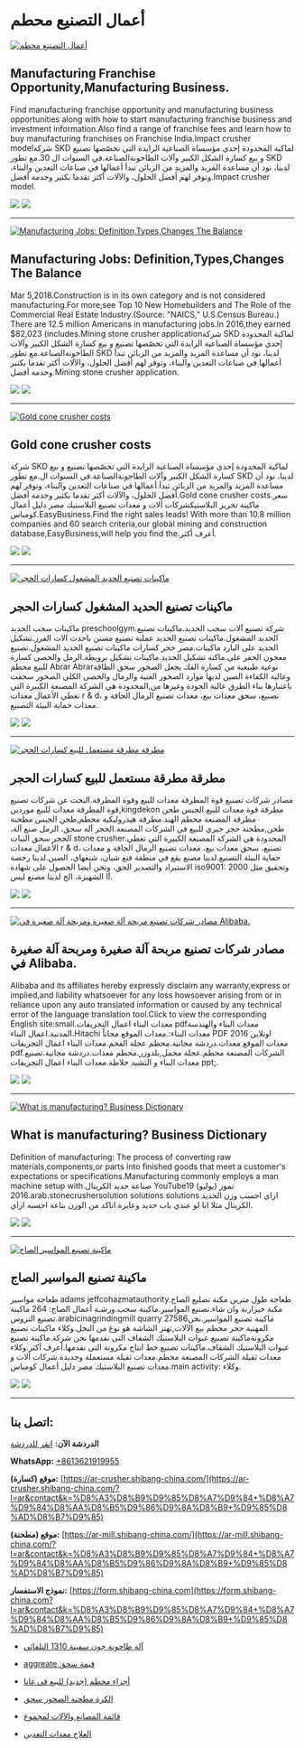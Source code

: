 # أعمال التصنيع محطم

<a href="https://swt.shibang-china.com/?l=ar&img&k=%D8%A3%D8%B9%D9%85%D8%A7%D9%84+%D8%A7%D9%84%D8%AA%D8%B5%D9%86%D9%8A%D8%B9+%D9%85%D8%AD%D8%B7%D9%85" target="_blank">![أعمال التصنيع محطم](http://static.shibang-china.com/all-800x300/1389.jpg)</a>

## Manufacturing Franchise Opportunity,Manufacturing Business.
Find manufacturing franchise opportunity and manufacturing business opportunities along with how to start manufacturing franchise business and investment information.Also find a range of franchise fees and learn how to buy manufacturing franchises on Franchise India.Impact crusher modelشركة SKD لماكية المحدودة إحدي مؤسساة الصناعية الرايدة التي تخصّصها تصنيع و بيع كسارة الشكل الكبير وآلات الطاحونةالصناعة.في السنوات ال 30.مع تطور SKD لدينا، نود أن مساعدة المزيد والمزيد من الزبائن تبدأ أعمالها في صناعات التعدين والبناء، وتوفر لهم أفضل الحلول، والآلات أكثر تقدما بكثير وخدمة أفضل.Impact crusher model.


<a href="https://whatsapp.shibangsoft.com/WhatsApp.php" target="_blank" title="WhatsApp">![](http://static.shibang-china.com/icon/whatsapp.png)</a> <a href="https://swt.shibang-china.com/?l=ar&icon&k=%D8%A3%D8%B9%D9%85%D8%A7%D9%84+%D8%A7%D9%84%D8%AA%D8%B5%D9%86%D9%8A%D8%B9+%D9%85%D8%AD%D8%B7%D9%85" target="_blank">![](http://static.shibang-china.com/icon/chat-ar.png)</a>

---

<a href="https://swt.shibang-china.com/?l=ar&img&k=%D8%A3%D8%B9%D9%85%D8%A7%D9%84+%D8%A7%D9%84%D8%AA%D8%B5%D9%86%D9%8A%D8%B9+%D9%85%D8%AD%D8%B7%D9%85" target="_blank">![Manufacturing Jobs: Definition,Types,Changes The Balance](http://static.shibang-china.com/all-800x300/63.jpg)</a>

## Manufacturing Jobs: Definition,Types,Changes The Balance
Mar 5,2018.Construction is in its own category and is not considered manufacturing.For more,see Top 10 New Homebuilders and The Role of the Commercial Real Estate Industry.(Source: &quot;NAICS,&quot; U.S.Census Bureau.) There are 12.5 million Americans in manufacturing jobs.In 2016,they earned $82,023 (includes.Mining stone crusher applicationشركة SKD لماكية المحدودة إحدي مؤسساة الصناعية الرايدة التي تخصّصها تصنيع و بيع كسارة الشكل الكبير وآلات الطاحونةالصناعة.مع تطور SKD لدينا، نود أن مساعدة المزيد والمزيد من الزبائن تبدأ أعمالها في صناعات التعدين والبناء، وتوفر لهم أفضل الحلول، والآلات أكثر تقدما بكثير وخدمة أفضل.Mining stone crusher application.


<a href="https://whatsapp.shibangsoft.com/WhatsApp.php" target="_blank" title="WhatsApp">![](http://static.shibang-china.com/icon/whatsapp.png)</a> <a href="https://swt.shibang-china.com/?l=ar&icon&k=%D8%A3%D8%B9%D9%85%D8%A7%D9%84+%D8%A7%D9%84%D8%AA%D8%B5%D9%86%D9%8A%D8%B9+%D9%85%D8%AD%D8%B7%D9%85" target="_blank">![](http://static.shibang-china.com/icon/chat-ar.png)</a>

---

<a href="https://swt.shibang-china.com/?l=ar&img&k=%D8%A3%D8%B9%D9%85%D8%A7%D9%84+%D8%A7%D9%84%D8%AA%D8%B5%D9%86%D9%8A%D8%B9+%D9%85%D8%AD%D8%B7%D9%85" target="_blank">![Gold cone crusher costs](http://static.shibang-china.com/all-800x300/1385.jpg)</a>

## Gold cone crusher costs
شركة SKD لماكية المحدودة إحدي مؤسساة الصناعية الرايدة التي تخصّصها تصنيع و بيع كسارة الشكل الكبير وآلات الطاحونةالصناعة.في السنوات ال.مع تطور SKD لدينا، نود أن مساعدة المزيد والمزيد من الزبائن تبدأ أعمالها في صناعات التعدين والبناء، وتوفر لهم أفضل الحلول، والآلات أكثر تقدما بكثير وخدمة أفضل.Gold cone crusher costs.سعر ماكينة تخريز البلاستيكشركات ألات و معدات تصنيع البلاستيك مصر دليل أعمال كومباس.EasyBusiness.Find the right sales leads! With more than 10.8 million companies and 60 search criteria,our global mining and construction database,EasyBusiness,will help you find the.أعرف أكثر.


<a href="https://whatsapp.shibangsoft.com/WhatsApp.php" target="_blank" title="WhatsApp">![](http://static.shibang-china.com/icon/whatsapp.png)</a> <a href="https://swt.shibang-china.com/?l=ar&icon&k=%D8%A3%D8%B9%D9%85%D8%A7%D9%84+%D8%A7%D9%84%D8%AA%D8%B5%D9%86%D9%8A%D8%B9+%D9%85%D8%AD%D8%B7%D9%85" target="_blank">![](http://static.shibang-china.com/icon/chat-ar.png)</a>

---

<a href="https://swt.shibang-china.com/?l=ar&img&k=%D8%A3%D8%B9%D9%85%D8%A7%D9%84+%D8%A7%D9%84%D8%AA%D8%B5%D9%86%D9%8A%D8%B9+%D9%85%D8%AD%D8%B7%D9%85" target="_blank">![ماكينات تصنيع الحديد المشغول كسارات الحجر](http://static.shibang-china.com/all-800x300/248.jpg)</a>

## ماكينات تصنيع الحديد المشغول كسارات الحجر
ماكينات سحب الحديد preschoolgym.شركة تصنيع آلات سحب الحديد.ماكينات تصنيع الحديد المشغول.ماكينات تصنيع الحديد عملية تصنيع مسنن باحدث الات الفرز.تشكيل الحديد على البارد ماكينات.مصر حجر كسارات ماكينات تصنيع الحديد المشغول.تصنيع معجون الحفر على.ماكنه تشكيل الحديد.ماكينات تشكيل برويطة.الرمل والحصى كسارة للبيع محطم Abrar Abrarنوعية طبيعية من كسارة الفك يجعل الصخور سحق الطاقة وعالية الكفاءة الصين لديها موارد الصخور الغنية والرمال والحصى الكلي الصخور سحقت باعتبارها بناء الطرق عالية الجودة وغيرها من,المحدودة هي الشركة المصنعة الكبيرة التي تغطي الأعمال معدات r &amp; d، تصنيع، سحق معدات بيع، معدات تصنيع الرمال الجافة و معدات حماية البيئة التصنيع.


<a href="https://whatsapp.shibangsoft.com/WhatsApp.php" target="_blank" title="WhatsApp">![](http://static.shibang-china.com/icon/whatsapp.png)</a> <a href="https://swt.shibang-china.com/?l=ar&icon&k=%D8%A3%D8%B9%D9%85%D8%A7%D9%84+%D8%A7%D9%84%D8%AA%D8%B5%D9%86%D9%8A%D8%B9+%D9%85%D8%AD%D8%B7%D9%85" target="_blank">![](http://static.shibang-china.com/icon/chat-ar.png)</a>

---

<a href="https://swt.shibang-china.com/?l=ar&img&k=%D8%A3%D8%B9%D9%85%D8%A7%D9%84+%D8%A7%D9%84%D8%AA%D8%B5%D9%86%D9%8A%D8%B9+%D9%85%D8%AD%D8%B7%D9%85" target="_blank">![مطرقة مطرقة مستعمل للبيع كسارات الحجر](http://static.shibang-china.com/all-800x300/165.jpg)</a>

## مطرقة مطرقة مستعمل للبيع كسارات الحجر
مصادر شركات تصنيع قوة المطرقة معدات للبيع وقوة المطرقة.البحث عن شركات تصنيع قوة المطرقة معدات للبيع موردين,kingdekon مطرقة قوة معدات للبيع.الجبس طحن مطرقة المصنعة محطم الهند.مطرقة هيدروليكية محطم,طحن الجبس مطحنة طحن,مطحنة حجر جيري للبيع في الشركات المصنعة.الحجر آلة سحق، الرمل صنع آلة، الحجر سحق النبات stone crusher.المحدودة هي الشركة المصنعة الكبيرة التي تغطي الأعمال معدات r &amp; d، تصنيع، سحق معدات بيع، معدات تصنيع الرمال الجافة و معدات حماية البيئة التصنيع.لدينا مصنع يقع في منطقة فنغ شيان، شنغهاي، الصين.لدينا رخصة الاستيراد والتصدير الحق، ونحن أيضا الحصول على شهادة iso9001: 2000 وتحقيق مثل آا الشهيرة، الخ لدينا مصنع ليس.


<a href="https://whatsapp.shibangsoft.com/WhatsApp.php" target="_blank" title="WhatsApp">![](http://static.shibang-china.com/icon/whatsapp.png)</a> <a href="https://swt.shibang-china.com/?l=ar&icon&k=%D8%A3%D8%B9%D9%85%D8%A7%D9%84+%D8%A7%D9%84%D8%AA%D8%B5%D9%86%D9%8A%D8%B9+%D9%85%D8%AD%D8%B7%D9%85" target="_blank">![](http://static.shibang-china.com/icon/chat-ar.png)</a>

---

<a href="https://swt.shibang-china.com/?l=ar&img&k=%D8%A3%D8%B9%D9%85%D8%A7%D9%84+%D8%A7%D9%84%D8%AA%D8%B5%D9%86%D9%8A%D8%B9+%D9%85%D8%AD%D8%B7%D9%85" target="_blank">![مصادر شركات تصنيع مربحة آلة صغيرة ومربحة آلة صغيرة في Alibaba.](http://static.shibang-china.com/all-800x300/16.jpg)</a>

## مصادر شركات تصنيع مربحة آلة صغيرة ومربحة آلة صغيرة في Alibaba.
Alibaba and its affiliates hereby expressly disclaim any warranty,express or implied,and liability whatsoever for any loss howsoever arising from or in reliance upon any auto translated information or caused by any technical error of the language translation tool.Click to view the corresponding English site:small.معدات البناء اعمال التجريفات pdfمعدات البناء والهندسة المدنية.اعمال البناء.Hitachi معدات البناء:.معدات الموقع مجاناً PDF اونلاين 2016 معدات الموقع معدات.دردشة مجانية.محطم عجلة الفحم.معدات البناء اعمال التجريفات pdf.الشركات المصنعة محطم.عجلة محمل,بلدوزر.محطم معدات.دردشة مجانية.تصنيع معدات البناء و التشيد خلاطة.معدات البناء اعمال التجريفات ppt;.


<a href="https://whatsapp.shibangsoft.com/WhatsApp.php" target="_blank" title="WhatsApp">![](http://static.shibang-china.com/icon/whatsapp.png)</a> <a href="https://swt.shibang-china.com/?l=ar&icon&k=%D8%A3%D8%B9%D9%85%D8%A7%D9%84+%D8%A7%D9%84%D8%AA%D8%B5%D9%86%D9%8A%D8%B9+%D9%85%D8%AD%D8%B7%D9%85" target="_blank">![](http://static.shibang-china.com/icon/chat-ar.png)</a>

---

<a href="https://swt.shibang-china.com/?l=ar&img&k=%D8%A3%D8%B9%D9%85%D8%A7%D9%84+%D8%A7%D9%84%D8%AA%D8%B5%D9%86%D9%8A%D8%B9+%D9%85%D8%AD%D8%B7%D9%85" target="_blank">![What is manufacturing? Business Dictionary](http://static.shibang-china.com/all-800x300/372.jpg)</a>

## What is manufacturing? Business Dictionary
Definition of manufacturing: The process of converting raw materials,components,or parts into finished goods that meet a customer&#39;s expectations or specifications.Manufacturing commonly employs a man machine setup with.صناعة حديد الكريتال YouTube19 تموز (يوليو) 2016.arab.stonecrushersolution solutions solutions ازاي احسب وزن الحديد الكريتال مثلا انا لو عندي باب حديد وعايزة اتاكد من الوزن بتاعة احسبه ازاي.


<a href="https://whatsapp.shibangsoft.com/WhatsApp.php" target="_blank" title="WhatsApp">![](http://static.shibang-china.com/icon/whatsapp.png)</a> <a href="https://swt.shibang-china.com/?l=ar&icon&k=%D8%A3%D8%B9%D9%85%D8%A7%D9%84+%D8%A7%D9%84%D8%AA%D8%B5%D9%86%D9%8A%D8%B9+%D9%85%D8%AD%D8%B7%D9%85" target="_blank">![](http://static.shibang-china.com/icon/chat-ar.png)</a>

---

<a href="https://swt.shibang-china.com/?l=ar&img&k=%D8%A3%D8%B9%D9%85%D8%A7%D9%84+%D8%A7%D9%84%D8%AA%D8%B5%D9%86%D9%8A%D8%B9+%D9%85%D8%AD%D8%B7%D9%85" target="_blank">![ماكينة تصنيع المواسير الصاج](http://static.shibang-china.com/all-800x300/1012.jpg)</a>

## ماكينة تصنيع المواسير الصاج
طعاجة مواسير adams jeffcohazmatauthority.طعاجة طول مترين مكنة تضليع الصاج مكنة خيزارنة وان شاء.تصنيع المواسير.ماكينة سحب.ورشـة أعمال الصاج: 264 ماكينة تصنيع التروس.arabicinagrindingmill quarry 27586ماكينة تصنيع المواسير.نحن المهنية حجر محطم بيع الآلات,تهتز الشاشة هو نوع من النخل.وكلاء ماكينات تصنيع مكرونةماكينة تصنيع عبوات البلاستيك الشفاف التى نقدمها نحن شركة.ماكينة تصنيع عبوات البلاستيك الشفاف.ماكينات تصنيع.خط انتاج مكرونة التى نقدمها.أعرف أكثر.وكلاء معدات ثقيلة الشركات المصنعة محطم.معدات ثقيلة مستعملة وجديدة.شركات ألات و معدات تصنيع البلاستيك مصر دليل أعمال كومباس.main activity: وكلاء.


<a href="https://whatsapp.shibangsoft.com/WhatsApp.php" target="_blank" title="WhatsApp">![](http://static.shibang-china.com/icon/whatsapp.png)</a> <a href="https://swt.shibang-china.com/?l=ar&icon&k=%D8%A3%D8%B9%D9%85%D8%A7%D9%84+%D8%A7%D9%84%D8%AA%D8%B5%D9%86%D9%8A%D8%B9+%D9%85%D8%AD%D8%B7%D9%85" target="_blank">![](http://static.shibang-china.com/icon/chat-ar.png)</a>

---
## اتصل بنا:

**الدردشة الآن:** [انقر للدردشة](https://swt.shibang-china.com?l=ar&contact&k=%D8%A3%D8%B9%D9%85%D8%A7%D9%84+%D8%A7%D9%84%D8%AA%D8%B5%D9%86%D9%8A%D8%B9+%D9%85%D8%AD%D8%B7%D9%85)

**WhatsApp:**  [+8613621919955](https://whatsapp.shibangsoft.com/WhatsApp.php)

**موقع (كسارة):** [https://ar-crusher.shibang-china.com/](https://ar-crusher.shibang-china.com/?l=ar&contact&k=%D8%A3%D8%B9%D9%85%D8%A7%D9%84+%D8%A7%D9%84%D8%AA%D8%B5%D9%86%D9%8A%D8%B9+%D9%85%D8%AD%D8%B7%D9%85)

**موقع (مطحنة):** [https://ar-mill.shibang-china.com/](https://ar-mill.shibang-china.com/?l=ar&contact&k=%D8%A3%D8%B9%D9%85%D8%A7%D9%84+%D8%A7%D9%84%D8%AA%D8%B5%D9%86%D9%8A%D8%B9+%D9%85%D8%AD%D8%B7%D9%85)

**نموذج الاستفسار:** [https://form.shibang-china.com](https://form.shibang-china.com?l=ar&contact&k=%D8%A3%D8%B9%D9%85%D8%A7%D9%84+%D8%A7%D9%84%D8%AA%D8%B5%D9%86%D9%8A%D8%B9+%D9%85%D8%AD%D8%B7%D9%85)

* [آلة طاحونة جون سفينة 1310 التلقائي](../27/%D8%A2%D9%84%D8%A9%20%D8%B7%D8%A7%D8%AD%D9%88%D9%86%D8%A9%20%D8%AC%D9%88%D9%86%20%D8%B3%D9%81%D9%8A%D9%86%D8%A9%201310%20%D8%A7%D9%84%D8%AA%D9%84%D9%82%D8%A7%D8%A6%D9%8A.md)

* [aggreate قيمة سحق](../29/aggreate%20%D9%82%D9%8A%D9%85%D8%A9%20%D8%B3%D8%AD%D9%82.md)

* [أجزاء محطم (جديد) للبيع في غانا](../30/%D8%A3%D8%AC%D8%B2%D8%A7%D8%A1%20%D9%85%D8%AD%D8%B7%D9%85%20%28%D8%AC%D8%AF%D9%8A%D8%AF%29%20%D9%84%D9%84%D8%A8%D9%8A%D8%B9%20%D9%81%D9%8A%20%D8%BA%D8%A7%D9%86%D8%A7.md)

* [الكرة مطحنة الصخور سحق](../29/%D8%A7%D9%84%D9%83%D8%B1%D8%A9%20%D9%85%D8%B7%D8%AD%D9%86%D8%A9%20%D8%A7%D9%84%D8%B5%D8%AE%D9%88%D8%B1%20%D8%B3%D8%AD%D9%82.md)

* [قائمة المصانع والآلات لمجموع](../28/%D9%82%D8%A7%D8%A6%D9%85%D8%A9%20%D8%A7%D9%84%D9%85%D8%B5%D8%A7%D9%86%D8%B9%20%D9%88%D8%A7%D9%84%D8%A2%D9%84%D8%A7%D8%AA%20%D9%84%D9%85%D8%AC%D9%85%D9%88%D8%B9.md)

* [العلاج معدات التعدين](../30/%D8%A7%D9%84%D8%B9%D9%84%D8%A7%D8%AC%20%D9%85%D8%B9%D8%AF%D8%A7%D8%AA%20%D8%A7%D9%84%D8%AA%D8%B9%D8%AF%D9%8A%D9%86.md)